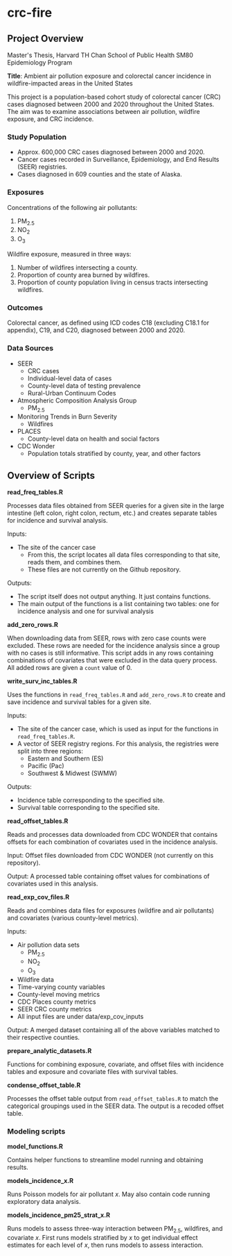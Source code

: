 # crc-fire
## Project Overview

Master's Thesis, Harvard TH Chan School of Public Health SM80 Epidemiology Program

**Title**: Ambient air pollution exposure and colorectal cancer incidence in wildfire-impacted areas in the United States

This project is a population-based cohort study of colorectal cancer (CRC) cases diagnosed between 2000 and 2020 throughout the United States. The aim was to examine associations between air pollution, wildfire exposure, and CRC incidence.

### Study Population

- Approx. 600,000 CRC cases diagnosed between 2000 and 2020.
- Cancer cases recorded in Surveillance, Epidemiology, and End Results (SEER) registries.
- Cases diagnosed in 609 counties and the state of Alaska.

### Exposures

Concentrations of the following air pollutants:

1. PM<sub>2.5</sub>
2. NO<sub>2</sub>
3. O<sub>3</sub>

Wildfire exposure, measured in three ways:

1. Number of wildfires intersecting a county.
2. Proportion of county area burned by wildfires.
3. Proportion of county population living in census tracts intersecting wildfires.

### Outcomes

Colorectal cancer, as defined using ICD codes C18 (excluding C18.1 for appendix), C19, and C20, diagnosed between 2000 and 2020.

### Data Sources

- SEER
  - CRC cases
  - Individual-level data of cases
  - County-level data of testing prevalence
  - Rural-Urban Continuum Codes
- Atmospheric Composition Analysis Group
  - PM<sub>2.5</sub>
- Monitoring Trends in Burn Severity
  - Wildfires
- PLACES
  - County-level data on health and social factors
- CDC Wonder
  - Population totals stratified by county, year, and other factors




## Overview of Scripts
**read_freq_tables.R**

Processes data files obtained from SEER queries for a given site in the large intestine (left colon, right colon, rectum, etc.) and creates separate tables for incidence and survival analysis.

Inputs:
- The site of the cancer case
  - From this, the script locates all data files corresponding to that site, reads them, and combines them.
  - These files are not currently on the Github repository.

Outputs:
- The script itself does not output anything. It just contains functions.
- The main output of the functions is a list containing two tables: one for incidence analysis and one for survival analysis

**add_zero_rows.R**

When downloading data from SEER, rows with zero case counts were excluded. These rows are needed for the incidence analysis since a group with no cases is still informative. This script adds in any rows containing combinations of covariates that were excluded in the data query process. All added rows are given a `count` value of 0.

**write_surv_inc_tables.R**

Uses the functions in `read_freq_tables.R` and `add_zero_rows.R` to create and save incidence and survival tables for a given site.

Inputs:
- The site of the cancer case, which is used as input for the functions in `read_freq_tables.R`.
- A vector of SEER registry regions. For this analysis, the registries were split into three regions:
  - Eastern and Southern (ES)
  - Pacific (Pac)
  - Southwest & Midwest (SWMW)
 
Outputs:
- Incidence table corresponding to the specified site.
- Survival table corresponding to the specified site.

**read_offset_tables.R**

Reads and processes data downloaded from CDC WONDER that contains offsets for each combination of covariates used in the incidence analysis.

Input: Offset files downloaded from CDC WONDER (not currently on this repository).

Output: A processed table containing offset values for combinations of covariates used in this analysis.

**read_exp_cov_files.R**

Reads and combines data files for exposures (wildfire and air pollutants) and covariates (various county-level metrics).

Inputs:
- Air pollution data sets
  - PM<sub>2.5</sub>
  - NO<sub>2</sub>
  - O<sub>3</sub>
- Wildfire data
- Time-varying county variables
- County-level moving metrics
- CDC Places county metrics
- SEER CRC county metrics
- All input files are under data/exp_cov_inputs

Output: A merged dataset containing all of the above variables matched to their respective counties.

**prepare_analytic_datasets.R**

Functions for combining exposure, covariate, and offset files with incidence tables and exposure and covariate files with survival tables.

**condense_offset_table.R**

Processes the offset table output from `read_offset_tables.R` to match the categorical groupings used in the SEER data. The output is a recoded offset table.

### Modeling scripts

**model_functions.R**

Contains helper functions to streamline model running and obtaining results.

**models_incidence_x.R**

Runs Poisson models for air pollutant *x*. May also contain code running exploratory data analysis.

**models_incidence_pm25_strat_x.R**

Runs models to assess three-way interaction between PM<sub>2.5</sub>, wildfires, and covariate *x*. First runs models stratified by *x* to get individual effect estimates for each level of *x*, then runs models to assess interaction.
